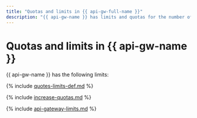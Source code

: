 ```yaml
---
title: "Quotas and limits in {{ api-gw-full-name }}"
description: "{{ api-gw-name }} has limits and quotas for the number of API gateways per cloud and the number of concurrent requests to all API gateways in each availability zone. For more information about the service restrictions, read this article."
---
```


# Quotas and limits in {{ api-gw-name }}

{{ api-gw-name }} has the following limits:

{% include [quotes-limits-def.md](../../_includes/quotes-limits-def.md) %}

{% include [increase-quotas.md](../../_includes/increase-quotas.md) %}

{% include [api-gateway-limits.md](../../_includes/api-gateway/api-gateway-limits.md) %}
